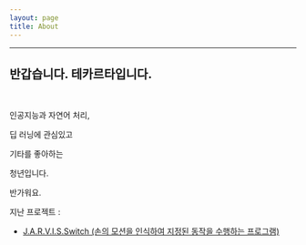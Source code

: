 ```yaml
---
layout: page
title: About
---
```


---

## 반갑습니다. 테카르타입니다.

<br>

인공지능과 자연어 처리,

딥 러닝에 관심있고

기타를 좋아하는

청년입니다.

반가워요.





지난 프로젝트 : 

- <a href = "https://gitlab.com/pirl-intern/smart-switch" target="_blank">J.A.R.V.I.S.Switch (손의 모션을 인식하여 지정된 동작을 수행하는 프로그램)</a>


